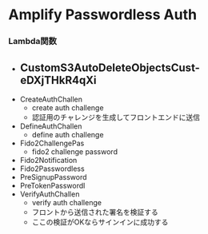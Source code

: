 # Amplify Passwordless Auth
### Lambda関数
- CustomS3AutoDeleteObjectsCust-eDXjTHkR4qXi
  - 
- CreateAuthChallen
  - create auth challenge
  - 認証用のチャレンジを生成してフロントエンドに送信
- DefineAuthChallen
  - define auth challenge
- Fido2ChallengePas
  - fido2 challenge password
- Fido2Notification
- Fido2Passwordless
- PreSignupPassword
- PreTokenPasswordl
- VerifyAuthChallen
  - verify auth challenge
  - フロントから送信された署名を検証する
  - ここの検証がOKならサインインに成功する